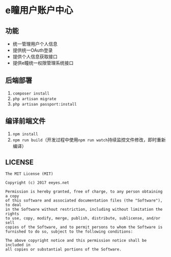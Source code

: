 # e瞳用户账户中心

## 功能

* 统一管理用户个人信息
* 提供统一OAuth登录
* 提供个人信息获取接口
* 提供e瞳统一权限管理系统接口

## 后端部署

1. `composer install`
2. `php artisan migrate`
3. `php artisan passport:install`

## 编译前端文件

1. `npm install`
2. `npm run build`（开发过程中使用`npm run watch`持续监控文件修改，即时重新编译）

## LICENSE

    The MIT License (MIT)
    
    Copyright (c) 2017 eeyes.net
    
    Permission is hereby granted, free of charge, to any person obtaining a copy
    of this software and associated documentation files (the "Software"), to deal
    in the Software without restriction, including without limitation the rights
    to use, copy, modify, merge, publish, distribute, sublicense, and/or sell
    copies of the Software, and to permit persons to whom the Software is
    furnished to do so, subject to the following conditions:
    
    The above copyright notice and this permission notice shall be included in
    all copies or substantial portions of the Software.
